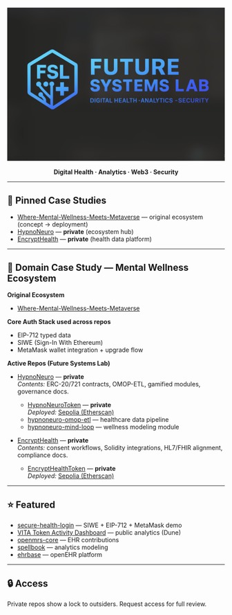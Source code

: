 <p align="center">
  <img src="./assets/future-systems-lab-header.png" alt="Future Systems Lab" width="1000">
</p>
<p align="center"><b>Digital Health · Analytics · Web3 · Security</b></p>


---

## 📌 Pinned Case Studies
- [Where-Mental-Wellness-Meets-Metaverse](https://github.com/Future-Systems-Lab/Where-Mental-Wellness-Meets-Metaverse) — original ecosystem (concept → deployment)
- [HypnoNeuro](https://github.com/Future-Systems-Lab/HypnoNeuro) — **private** (ecosystem hub)
- [EncryptHealth](https://github.com/Future-Systems-Lab/EncryptHealth) — **private** (health data platform)

---

## 📂 Domain Case Study — Mental Wellness Ecosystem

**Original Ecosystem**
- [Where-Mental-Wellness-Meets-Metaverse](https://github.com/Future-Systems-Lab/Where-Mental-Wellness-Meets-Metaverse)

**Core Auth Stack used across repos**
- EIP-712 typed data
- SIWE (Sign-In With Ethereum)
- MetaMask wallet integration + upgrade flow

**Active Repos (Future Systems Lab)**
- [HypnoNeuro](https://github.com/Future-Systems-Lab/HypnoNeuro) — **private**  
  *Contents:* ERC-20/721 contracts, OMOP-ETL, gamified modules, governance docs.

  - [HypnoNeuroToken](https://github.com/Future-Systems-Lab/HypnoNeuroToken) — **private**  
    *Deployed:* [Sepolia (Etherscan)](https://sepolia.etherscan.io/)
  - [hypnoneuro-omop-etl](https://github.com/Future-Systems-Lab/hypnoneuro-omop-etl) — healthcare data pipeline
  - [hypnoneuro-mind-loop](https://github.com/Future-Systems-Lab/hypnoneuro-mind-loop) — wellness modeling module

- [EncryptHealth](https://github.com/Future-Systems-Lab/EncryptHealth) — **private**  
  *Contents:* consent workflows, Solidity integrations, HL7/FHIR alignment, compliance docs.

  - [EncryptHealthToken](https://github.com/Future-Systems-Lab/EncryptHealthToken) — **private**  
    *Deployed:* [Sepolia (Etherscan)](https://sepolia.etherscan.io/)

---

## ⭐ Featured
- [secure-health-login](https://github.com/Future-Systems-Lab/secure-health-login) — SIWE + EIP-712 + MetaMask demo
- [VITA Token Activity Dashboard](https://dune.com/dr_meg/vita-dashboard) — public analytics (Dune)
- [openmrs-core](https://github.com/openmrs/openmrs-core) — EHR contributions
- [spellbook](https://github.com/duneanalytics/spellbook) — analytics modeling
- [ehrbase](https://github.com/ehrbase/ehrbase) — openEHR platform

---

## 🔒 Access
Private repos show a lock to outsiders. Request access for full review.
